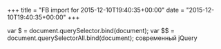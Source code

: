 +++
title = "FB import for 2015-12-10T19:40:35+00:00"
date = "2015-12-10T19:40:35+00:00"
+++

var $ = document.querySelector.bind(document);
var $$ = document.querySelectorAll.bind(document);
современный jQuery



